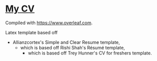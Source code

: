 # [My CV](Anthony-Lee-CV.pdf)

Compiled with https://www.overleaf.com.

Latex template based off  
* Allianzcortex's Simple and Clear Resume template,  
  * which is based off Rishi Shah's Résumé template,  
    * which is based off Trey Hunner's CV for freshers template.
